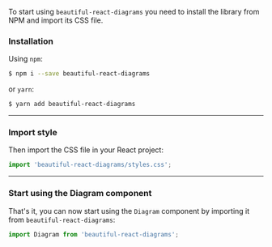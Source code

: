 To start using `beautiful-react-diagrams` you need to install the library from NPM and import its CSS file.

### Installation

Using `npm`:
```bash
$ npm i --save beautiful-react-diagrams
```

or `yarn`:
```bash 
$ yarn add beautiful-react-diagrams
```

<hr />

### Import style

Then import the CSS file in your React project:

```js static
import 'beautiful-react-diagrams/styles.css';
```

<hr />

### Start using the Diagram component

That's it, you can now start using the `Diagram` component by importing it from `beautiful-react-diagrams`:

```js static 
import Diagram from 'beautiful-react-diagrams';
```
